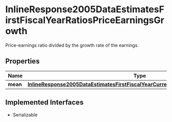 

# InlineResponse2005DataEstimatesFirstFiscalYearRatiosPriceEarningsGrowth

Price-earnings ratio divided by the growth rate of the earnings.

## Properties

Name | Type | Description | Notes
------------ | ------------- | ------------- | -------------
**mean** | [**InlineResponse2005DataEstimatesFirstFiscalYearCurrencyDependentEstimatesEbitMean**](InlineResponse2005DataEstimatesFirstFiscalYearCurrencyDependentEstimatesEbitMean.md) |  |  [optional]


## Implemented Interfaces

* Serializable


